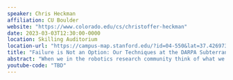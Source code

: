 ```yaml
---
speaker: Chris Heckman
affiliation: CU Boulder
website: "https://www.colorado.edu/cs/christoffer-heckman"
date: 2023-03-03T12:30:00-0000
location: Skilling Auditorium
location-url: "https://campus-map.stanford.edu/?id=04-550&lat=37.42697371527761&lng=-122.17280664808126&zoom=18&srch=undefined"
title: "Failure is Not an Option: Our Techniques at the DARPA Subterranean Challenge, Lessons Learned, and Next Steps"
abstract: "When we in the robotics research community think of what we'd like autonomous agents to tackle in the future, we often target 'dull, dirty, and dangerous' tasks. However, despite a sustained boom in robotics research over the last decade, the number of places we've seen robotics in use for these tasks has been uninspiring. Successful commercialization of autonomous robots have required significant human scaffolding through teleoperation, and incredible amounts of capital, to achieve, and despite this are still limited by brittle systems and hand-engineered components. The reality seems to be that these tasks are not nearly as dull as they might seem on the surface, and instead require ingenuity for success some small but critical fraction of the time. In this talk, I focus on my recent investigation into where the limits of autonomy are for the highly sought-after application to subterranean emergency response operations. This application was motivated by the DARPA Subterranean Challenge, which just last year concluded with the CU Boulder team 'MARBLE' taking third place and winning a $500,000 prize. In this talk, I will give an overview into the genesis of our solution over three years of effort, especially with respect to mobility, autonomy, perception, and communications. I'll also discuss the implications for present-day robotic autonomy and where we go from here"
youtube-code: "TBD"
---
```

